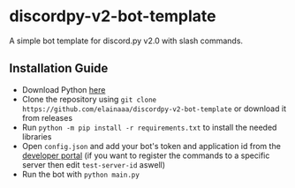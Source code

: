 # discordpy-v2-bot-template
A simple bot template for discord.py v2.0 with slash commands.

## Installation Guide
* Download Python [here](https://python.org/downloads)
* Clone the repository using `git clone https://github.com/elainaaa/discordpy-v2-bot-template` or download it from releases
* Run `python -m pip install -r requirements.txt` to install the needed libraries
* Open `config.json` and add your bot's token and application id from the [developer portal](https://discord.com/developers/applications) (if you want to register the commands to a specific server then edit `test-server-id` aswell)
* Run the bot with `python main.py`
